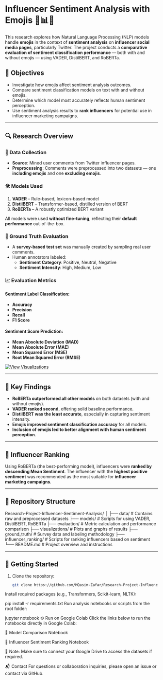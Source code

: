# Influencer Sentiment Analysis with Emojis 🧠📊✨

This research explores how Natural Language Processing (NLP) models handle **emojis** in the context of **sentiment analysis** on **influencer social media pages**, particularly Twitter. The project conducts a **comparative evaluation of sentiment classification performance** — both with and without emojis — using VADER, DistilBERT, and RoBERTa.

## 📌 Objectives

- Investigate how emojis affect sentiment analysis outcomes.
- Compare sentiment classification models on text with and without emojis.
- Determine which model most accurately reflects human sentiment perception.
- Use sentiment analysis results to **rank influencers** for potential use in influencer marketing campaigns.

---

## 🔍 Research Overview

### 🧾 Data Collection
- **Source**: Mined user comments from Twitter influencer pages.
- **Preprocessing**: Comments were preprocessed into two datasets — one **including emojis** and one **excluding emojis**.

### 🛠️ Models Used
1. **VADER** – Rule-based, lexicon-based model
2. **DistilBERT** – Transformer-based, distilled version of BERT
3. **RoBERTa** – A robustly optimized BERT variant

All models were used **without fine-tuning**, reflecting their **default performance** out-of-the-box.

### 🧪 Ground Truth Evaluation
- A **survey-based test set** was manually created by sampling real user comments.
- Human annotators labeled:
  - **Sentiment Category**: Positive, Neutral, Negative
  - **Sentiment Intensity**: High, Medium, Low

### 📈 Evaluation Metrics

#### Sentiment Label Classification:
- **Accuracy**
- **Precision**
- **Recall**
- **F1 Score**

#### Sentiment Score Prediction:
- **Mean Absolute Deviation (MAD)**
- **Mean Absolute Error (MAE)**
- **Mean Squared Error (MSE)**
- **Root Mean Squared Error (RMSE)**

[![View Visualizations](https://img.shields.io/badge/View-Data%20Visualizations-blue?style=for-the-badge&logo=plotly)](https://github.com/MQasim-Zafar/Research-Project-Influencer-Sentiment-Analysis/blob/main/Findings%20and%20Visualisations/README.md)


---

## 🧠 Key Findings

- **RoBERTa outperformed all other models** on both datasets (with and without emojis).
- **VADER ranked second**, offering solid baseline performance.
- **DistilBERT was the least accurate**, especially in capturing sentiment intensity.
- **Emojis improved sentiment classification accuracy** for all models.
- **Inclusion of emojis led to better alignment with human sentiment perception**.

---

## 🧲 Influencer Ranking

Using RoBERTa (the best-performing model), influencers were **ranked by descending Mean Sentiment**. The influencer with the **highest positive sentiment** was recommended as the most suitable for **influencer marketing campaigns**.

---

## 📁 Repository Structure

Research-Project-Influencer-Sentiment-Analysis/
│
├── data/ # Contains raw and preprocessed datasets
├── models/ # Scripts for using VADER, DistilBERT, RoBERTa
├── evaluation/ # Metric calculation and performance comparison
├── visualizations/ # Plots and graphs of results
├── ground_truth/ # Survey data and labeling methodology
├── influencer_ranking/ # Scripts for ranking influencers based on sentiment
└── README.md # Project overview and instructions

---

## 🚀 Getting Started

1. Clone the repository:
   ```bash
   git clone https://github.com/MQasim-Zafar/Research-Project-Influencer-Sentiment-Analysis.git
Install required packages (e.g., Transformers, Scikit-learn, NLTK):

pip install -r requirements.txt
Run analysis notebooks or scripts from the root folder:

jupyter notebook
⚙️ Run on Google Colab
Click the links below to run the notebooks directly in Google Colab:

📓 Model Comparison Notebook

📓 Influencer Sentiment Ranking Notebook

📌 Note: Make sure to connect your Google Drive to access the datasets if required.

📬 Contact
For questions or collaboration inquiries, please open an issue or contact via GitHub.

